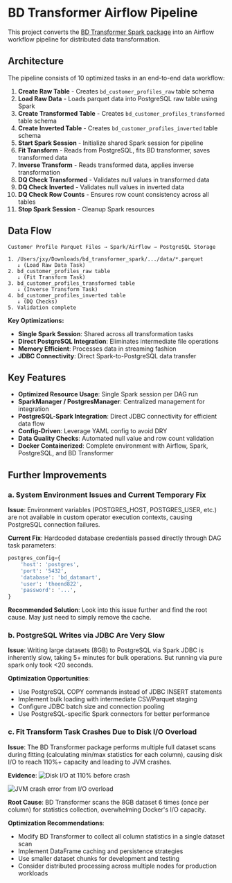 # BD Transformer Airflow Pipeline

This project converts the [BD Transformer Spark package](https://github.com/theend822/BD_Assignment_Spark_Package) into an Airflow workflow pipeline for distributed data transformation.

## Architecture

The pipeline consists of 10 optimized tasks in an end-to-end data workflow:

1. **Create Raw Table** - Creates `bd_customer_profiles_raw` table schema
2. **Load Raw Data** - Loads parquet data into PostgreSQL raw table using Spark
3. **Create Transformed Table** - Creates `bd_customer_profiles_transformed` table schema
4. **Create Inverted Table** - Creates `bd_customer_profiles_inverted` table schema
5. **Start Spark Session** - Initialize shared Spark session for pipeline
6. **Fit Transform** - Reads from PostgreSQL, fits BD transformer, saves transformed data
7. **Inverse Transform** - Reads transformed data, applies inverse transformation
8. **DQ Check Transformed** - Validates null values in transformed data
9. **DQ Check Inverted** - Validates null values in inverted data  
10. **DQ Check Row Counts** - Ensures row count consistency across all tables
11. **Stop Spark Session** - Cleanup Spark resources

## Data Flow

```
Customer Profile Parquet Files → Spark/Airflow → PostgreSQL Storage

1. /Users/jxy/Downloads/bd_transformer_spark/.../data/*.parquet
   ↓ (Load Raw Data Task)
2. bd_customer_profiles_raw table
   ↓ (Fit Transform Task)  
3. bd_customer_profiles_transformed table  
   ↓ (Inverse Transform Task)
4. bd_customer_profiles_inverted table
   ↓ (DQ Checks)
5. Validation complete
```

**Key Optimizations:**
- **Single Spark Session**: Shared across all transformation tasks
- **Direct PostgreSQL Integration**: Eliminates intermediate file operations
- **Memory Efficient**: Processes data in streaming fashion
- **JDBC Connectivity**: Direct Spark-to-PostgreSQL data transfer

## Key Features

- **Optimized Resource Usage**: Single Spark session per DAG run
- **SparkManager / PostgresManager**: Centralized management for integration
- **PostgreSQL-Spark Integration**: Direct JDBC connectivity for efficient data flow  
- **Config-Driven**: Leverage YAML config to avoid DRY
- **Data Quality Checks**: Automated null value and row count validation
- **Docker Containerized**: Complete environment with Airflow, Spark, PostgreSQL, and BD Transformer

## Further Improvements

### a. System Environment Issues and Current Temporary Fix

**Issue**: Environment variables (POSTGRES_HOST, POSTGRES_USER, etc.) are not available in custom operator execution contexts, causing PostgreSQL connection failures.

**Current Fix**: Hardcoded database credentials passed directly through DAG task parameters:
```python
postgres_config={
    'host': 'postgres',
    'port': '5432', 
    'database': 'bd_datamart',
    'user': 'theend822',
    'password': '...',
}
```

**Recommended Solution**: Look into this issue further and find the root cause. May just need to simply remove the cache.

### b. PostgreSQL Writes via JDBC Are Very Slow

**Issue**: Writing large datasets (8GB) to PostgreSQL via Spark JDBC is inherently slow, taking 5+ minutes for bulk operations. But running via pure spark only took <20 seconds. 

**Optimization Opportunities**:
- Use PostgreSQL COPY commands instead of JDBC INSERT statements
- Implement bulk loading with intermediate CSV/Parquet staging
- Configure JDBC batch size and connection pooling
- Use PostgreSQL-specific Spark connectors for better performance

### c. Fit Transform Task Crashes Due to Disk I/O Overload

**Issue**: The BD Transformer package performs multiple full dataset scans during fitting (calculating min/max statistics for each column), causing disk I/O to reach 110%+ capacity and leading to JVM crashes.

**Evidence**:
![Disk I/O at 110% before crash](https://drive.google.com/file/d/1vQmD5MVtXqbM-lVu789ys6iFCmW938yt/view?usp=drive_link)

![JVM crash error from I/O overload](https://drive.google.com/file/d/1_WiR4ZcksgROZTiD0aDNB1x1cLJXbmHz/view?usp=drive_link)

**Root Cause**: BD Transformer scans the 8GB dataset 6 times (once per column) for statistics collection, overwhelming Docker's I/O capacity.

**Optimization Recommendations**:
- Modify BD Transformer to collect all column statistics in a single dataset scan
- Implement DataFrame caching and persistence strategies
- Use smaller dataset chunks for development and testing
- Consider distributed processing across multiple nodes for production workloads
